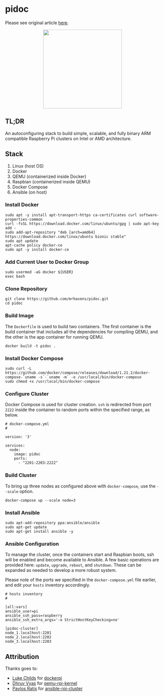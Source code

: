 # pidoc

Please see original article [here](https://appfleet.com/blog/raspberry-pi-cluster-emulation-with-docker-compose/).

<div align="center">
	<img width="256" src="pidoc.png">
</div>

## TL;DR

An autoconfiguring stack to build simple, scalable, and fully binary ARM compatible Raspberry Pi clusters on Intel or AMD architecture.

## Stack

1. Linux (host OS)
2. Docker
3. QEMU (containerized inside Docker)
4. Raspbian (containerized inside QEMU)
5. Docker Compose
6. Ansible (on host)

### Install Docker
```
sudo apt -y install apt-transport-https ca-certificates curl software-properties-common
curl -fsSL https://download.docker.com/linux/ubuntu/gpg | sudo apt-key add -
sudo add-apt-repository "deb [arch=amd64] https://download.docker.com/linux/ubuntu bionic stable"
sudo apt update
apt-cache policy docker-ce
sudo apt -y install docker-ce
```
### Add Current User to Docker Group
```
sudo usermod -aG docker ${USER}
exec bash
```

### Clone Repository

```
git clone https://github.com/mrhavens/pidoc.git
cd pidoc
```

### Build Image

The `Dockerfile` is used to build two containers. The first container is the build container that includes all the dependencies for compiling QEMU, and the other is the app container for running QEMU.

```
docker build -t pidoc .
```

### Install Docker Compose
```
sudo curl -L https://github.com/docker/compose/releases/download/1.21.2/docker-compose-`uname -s`-`uname -m` -o /usr/local/bin/docker-compose
sudo chmod +x /usr/local/bin/docker-compose
```

### Configure Cluster

Docker Compose is used for cluster creation. `ssh` is redirected from port `2222` inside the container to random ports within the specified range, as below.

```
# docker-compose.yml
#

version: '3'

services:
  node:
    image: pidoc
    ports:
      - "2201-2203:2222"
```

### Build Cluster

To bring up three nodes as configured above with `docker-compose`, use the `--scale` option.

```
docker-compose up --scale node=3
```

### Install Ansible

```
sudo apt-add-repository ppa:ansible/ansible
sudo apt-get update
sudo apt-get install ansible -y
```

### Ansible Configuration

To manage the cluster, once the containers start and Raspbian boots, ssh will be enabled and become available to Ansible. A few basic operations are provided here: `update`, `upgrade`, `reboot`, and `shutdown`. These can be expanded as needed to develop a more robust system.

Please note of the ports we specified in the `docker-compose.yml` file earlier, and edit your `hosts` inventory accordingly.
```
# hosts inventory
#

[all:vars]
ansible_user=pi
ansible_ssh_pass=raspberry
ansible_ssh_extra_args='-o StrictHostKeyChecking=no'

[pidoc-cluster]
node_1.localhost:2201
node_2.localhost:2202
node_3.localhost:2203
```

## Attribution

Thanks goes to:
- [Luke Childs](https://github.com/lukechilds) for [dockerpi](https://github.com/lukechilds/dockerpi)
- [Dhruv Vyas](https://github.com/dhruvvyas90) for [qemu-rpi-kernel](https://github.com/dhruvvyas90/qemu-rpi-kernel)
- [Pavlos Ratis](https://github.com/dastergon) for [ansible-rpi-cluster](https://github.com/dastergon/ansible-rpi-cluster)
